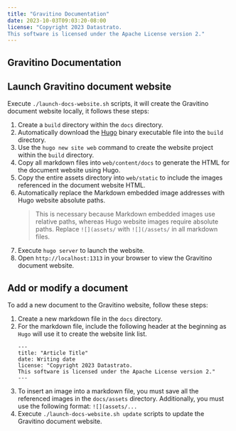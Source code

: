 ```yaml
---
title: "Gravitino Documentation"
date: 2023-10-03T09:03:20-08:00
license: "Copyright 2023 Datastrato.
This software is licensed under the Apache License version 2."
---
```

## Gravitino Documentation

## Launch Gravitino document website

Execute `./launch-docs-website.sh` scripts, it will create the Gravitino document website locally, it follows these steps:

1. Create a `build` directory within the `docs` directory.
2. Automatically download the [Hugo](https://github.com/gohugoio/hugo) binary executable file into the `build` directory.
3. Use the `hugo new site web` command to create the website project within the `build` directory.
4. Copy all markdown files into `web/content/docs` to generate the HTML for the document website using Hugo.
5. Copy the entire assets directory into `web/static` to include the images referenced in the document website HTML.
6. Automatically replace the Markdown embedded image addresses with Hugo website absolute paths.
   > This is necessary because Markdown embedded images use relative paths, whereas Hugo website images require absolute paths.
   > Replace `![](assets/` with `![](/assets/` in all markdown files.
7. Execute `hugo server` to launch the website.
8. Open `http://localhost:1313` in your browser to view the Gravitino document website.

## Add or modify a document

To add a new document to the Gravitino website, follow these steps:

1. Create a new markdown file in the `docs` directory.
2. For the markdown file, include the following header at the beginning as `Hugo` will use it to create the website link list.
    ```
    ---
    title: "Article Title"
    date: Writing date
    license: "Copyright 2023 Datastrato.
    This software is licensed under the Apache License version 2."
    ---
    ```
3. To insert an image into a markdown file, you must save all the referenced images in the `docs/assets` directory. 
   Additionally, you must use the following format: `![](assets/...`
4. Execute `./launch-docs-website.sh update` scripts to update the Gravitino document website.
